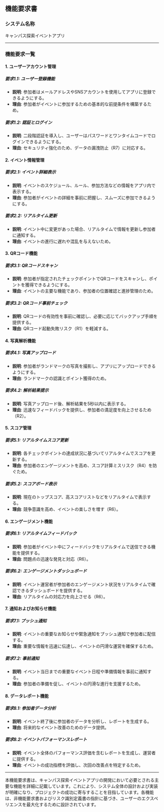## 機能要求書

### システム名称
キャンパス探索イベントアプリ

---

### 機能要求一覧

#### 1. ユーザーアカウント管理
##### 要求1.1: ユーザー登録機能
- **説明**: 参加者はメールアドレスやSNSアカウントを使用してアプリに登録できるようにする。
- **理由**: 参加者がイベントに参加するための基本的な前提条件を構築するため。

##### 要求1.2: 認証とログイン
- **説明**: 二段階認証を導入し、ユーザーはパスワードとワンタイムコードでログインできるようにする。
- **理由**: セキュリティ強化のため、データの漏洩防止（R7）に対応する。

#### 2. イベント情報管理
##### 要求2.1: イベント詳細表示
- **説明**: イベントのスケジュール、ルール、参加方法などの情報をアプリ内で表示する。
- **理由**: 参加者がイベントの詳細を事前に把握し、スムーズに参加できるようにする。

##### 要求2.2: リアルタイム更新
- **説明**: イベント中に変更があった場合、リアルタイムで情報を更新し参加者に通知する。
- **理由**: イベントの進行に遅れや混乱を与えないため。

#### 3. QRコード機能
##### 要求3.1: QRコードスキャン
- **説明**: 参加者が指定されたチェックポイントでQRコードをスキャンし、ポイントを獲得できるようにする。
- **理由**: イベントの主要な機能であり、参加者の位置確認と進捗管理のため。

##### 要求3.2: QRコード事前チェック
- **説明**: QRコードの有効性を事前に確認し、必要に応じてバックアップ手順を提供する。
- **理由**: QRコード起動失敗リスク（R1）を軽減する。

#### 4. 写真解析機能
##### 要求4.1: 写真アップロード
- **説明**: 参加者がランドマークの写真を撮影し、アプリにアップロードできるようにする。
- **理由**: ランドマークの認識とポイント獲得のため。

##### 要求4.2: 解析結果提示
- **説明**: 写真アップロード後、解析結果を5秒以内に表示する。
- **理由**: 迅速なフィードバックを提供し、参加者の満足度を向上させるため（R2）。

#### 5. スコア管理
##### 要求5.1: リアルタイムスコア更新
- **説明**: 各チェックポイントの達成状況に基づいてリアルタイムでスコアを更新する。
- **理由**: 参加者のエンゲージメントを高め、スコア計算ミスリスク（R4）を防ぐため。

##### 要求5.2: スコアボード表示
- **説明**: 現在のトップスコア、高スコアリストなどをリアルタイムで表示する。
- **理由**: 競争意識を高め、イベントの楽しさを増す（R6）。

#### 6. エンゲージメント機能
##### 要求6.1: リアルタイムフィードバック
- **説明**: 参加者がイベント中にフィードバックをリアルタイムで送信できる機能を提供する。
- **理由**: 問題点の迅速な発見と対応（R6）。

##### 要求6.2: エンゲージメントダッシュボード
- **説明**: イベント運営者が参加者のエンゲージメント状況をリアルタイムで確認できるダッシュボードを提供する。
- **理由**: リアルタイムの対応力を向上させる（R6）。

#### 7. 通知およびお知らせ機能
##### 要求7.1: プッシュ通知
- **説明**: イベントの重要なお知らせや緊急通知をプッシュ通知で参加者に配信する。
- **理由**: 重要な情報を迅速に伝達し、イベントの円滑な運営を確保するため。

##### 要求7.2: 事前通知
- **説明**: イベント当日までの重要なイベント日程や準備情報を事前に通知する。
- **理由**: 参加者の準備を促し、イベントの円滑な進行を支援するため。

#### 8. データレポート機能
##### 要求8.1: 参加者データ分析
- **説明**: イベント終了後に参加者のデータを分析し、レポートを生成する。
- **理由**: 将来的なイベント改善のためのデータ提供。

##### 要求8.2: イベントパフォーマンスレポート
- **説明**: イベント全体のパフォーマンス評価を含むレポートを生成し、運営者に提供する。
- **理由**: イベントの成功指標を評価し、次回の改善点を特定するため。

---

本機能要求書は、キャンパス探索イベントアプリの開発において必要とされる主要な機能を詳細に記載しています。これにより、システム全体の設計および実装が明確になり、プロジェクトの成功に寄与することを目指しています。各機能は、非機能要求書およびリスク識別定義書の指針に基づき、ユーザーのエクスペリエンスを最大化するために設計されています。